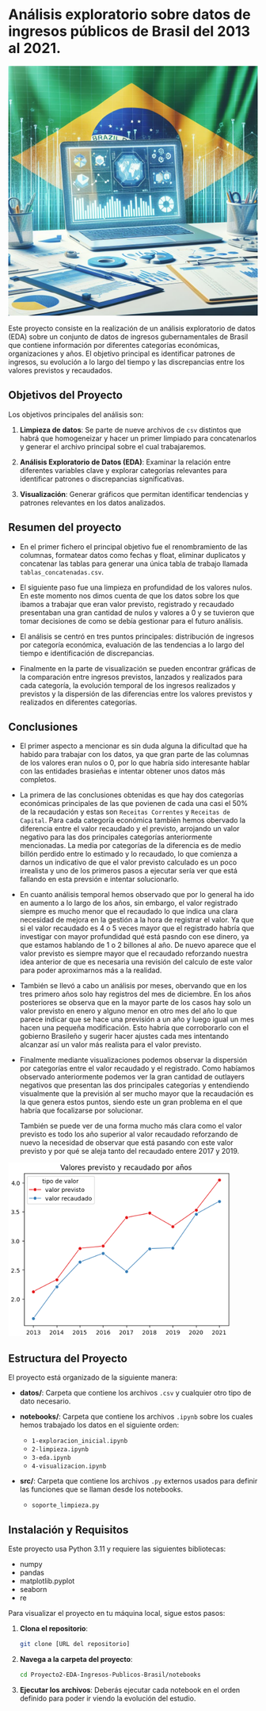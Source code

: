 # Análisis exploratorio sobre datos de ingresos públicos de Brasil del 2013 al 2021.
![Descripción de la imagen](imagenes/Designer.jpeg)

Este proyecto consiste en la realización de un análisis exploratorio de datos (EDA) sobre un conjunto de datos de ingresos gubernamentales de Brasil que contiene información por diferentes categorías económicas, organizaciones y años. El objetivo principal es identificar patrones de ingresos, su evolución a lo largo del tiempo y las discrepancias entre los valores previstos y recaudados.

## Objetivos del Proyecto

Los objetivos principales del análisis son:

1. **Limpieza de datos**: Se parte de nueve archivos de `csv` distintos que habrá que homogeneizar y hacer un primer limpiado para concatenarlos y generar el archivo principal sobre el cual trabajaremos.

2. **Análisis Exploratorio de Datos (EDA)**: Examinar la relación entre diferentes variables clave y explorar categorías relevantes para identificar patrones o discrepancias significativas.

3. **Visualización**: Generar gráficos que permitan identificar tendencias y patrones relevantes en los datos analizados.


## Resumen del proyecto

- En el primer fichero el principal objetivo fue el renombramiento de las columnas, formatear datos como fechas y float, eliminar duplicatos y concatenar las tablas para generar una única tabla de trabajo llamada `tablas_concatenadas.csv`.

- El siguiente paso fue una limpieza en profundidad de los valores nulos. En este momento nos dimos cuenta de que los datos sobre los que ibamos a trabajar que eran valor previsto, registrado y recaudado presentaban una gran cantidad de nulos y valores a 0 y se tuvieron que tomar decisiones de como se debía gestionar para el futuro análisis.

- El análisis se centró en tres puntos principales: distribución de ingresos por categoría económica, evaluación de las tendencias a lo largo del tiempo e identificación de discrepancias.

- Finalmente en la parte de visualización se pueden encontrar gráficas de la comparación entre ingresos previstos, lanzados y realizados para cada categoría, la evolución temporal de los ingresos realizados y previstos y la dispersión de las diferencias entre los valores previstos y realizados en diferentes categorías.

## Conclusiones 

- El primer aspecto a mencionar es sin duda alguna la dificultad que ha habido para trabajar con los datos, ya que gran parte de las columnas de los valores eran nulos o 0, por lo que habría sido interesante hablar con las entidades brasieñas e intentar obtener unos datos más completos.

- La primera de las conclusiones obtenidas es que hay dos categorías económicas principales de las que povienen de cada una casi el 50% de la recaudación y estas son `Receitas Correntes` y `Receitas de Capital`. Para cada categoría económica también hemos obervado la diferencia entre el valor recaudado y el previsto, arrojando un valor negativo para las dos principales categorías anteriormente mencionadas. La media por categorías de la diferencia es de medio billón perdido entre lo estimado y lo recaudado, lo que comienza a darnos un indicativo de que el valor previsto calculado es un poco irrealista y uno de los primeros pasos a ejecutar sería ver que está fallando en esta prevsión e intentar solucionarlo.

- En cuanto análisis temporal hemos observado que por lo general ha ido en aumento a lo largo de los años, sin embargo, el valor registrado siempre es mucho menor que el recaudado lo que indica una clara necesidad de mejora en la gestión a la hora de registrar el valor. Ya que si el valor recaudado es 4 o 5 veces mayor que el registrado habría que investigar con mayor profundidad qué está pasndo con ese dinero, ya que estamos hablando de 1 o 2 billones al año. De nuevo aparece que el valor previsto es siempre mayor que el recaudado reforzando nuestra idea anterior de que es necesaria una revisión del calculo de este valor para poder aproximarnos más a la realidad.

- También se llevó a cabo un análisis por meses, obervando que en los tres primero años solo hay registros del mes de diciembre. En los años posteriores se observa que en la mayor parte de los casos hay solo un valor previsto en enero y alguno menor en otro mes del año lo que parece indicar que se hace una previsión a un año y luego igual un mes hacen una pequeña modificación. Esto habría que corroborarlo con el gobierno Brasileño y sugerir hacer ajustes cada mes intentando alcanzar así un valor más realista para el valor previsto.

- Finalmente mediante visualizaciones podemos observar la dispersión por categorías entre el valor recaudado y el registrado. Como habíamos observado anteriormente podemos ver la gran cantidad de outlayers negativos que presentan las dos principales categorías y entendiendo visualmente que la previsión al ser mucho mayor que la recaudación es la que genera estos puntos, siendo este un gran problema en el que habría que focalizarse por solucionar. 

    También se puede ver de una forma mucho más clara como el valor previsto es todo los año superior al valor recaudado reforzando de nuevo la necesidad de observar que está pasando con este valor previsto y por qué se aleja tanto del recaudado entere 2017 y 2019.

![Descripción de la imagen](imagenes/grafica.png)



## Estructura del Proyecto

El proyecto está organizado de la siguiente manera:

- **datos/**: Carpeta que contiene los archivos `.csv` y cualquier otro tipo de dato necesario.

- **notebooks/**: Carpeta que contiene los archivos `.ipynb` sobre los cuales hemos trabajado los datos en el siguiente orden:
  - `1-exploracion_inicial.ipynb`
  - `2-limpieza.ipynb`
  - `3-eda.ipynb`
  - `4-visualizacion.ipynb`

- **src/**: Carpeta que contiene los archivos `.py` externos usados para definir las funciones que se llaman desde los notebooks.
  - `soporte_limpieza.py`


## Instalación y Requisitos
Este proyecto usa Python 3.11 y requiere las siguientes bibliotecas:
- numpy
- pandas
- matplotlib.pyplot
- seaborn
- re

Para visualizar el proyecto en tu máquina local, sigue estos pasos:

1. **Clona el repositorio**:
   ```bash
   git clone [URL del repositorio]
   
2. **Navega a la carpeta del proyecto**:
   ```bash
   cd Proyecto2-EDA-Ingresos-Publicos-Brasil/notebooks

2. **Ejecutar los archivos**:
   Deberás ejecutar cada notebook en el orden definido para poder ir viendo la evolución del estudio.